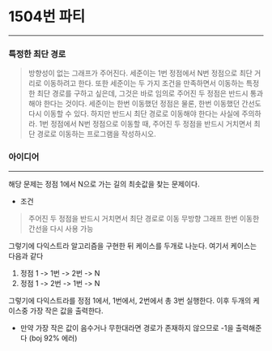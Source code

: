 # 1504번 파티
------------
### 특정한 최단 경로

>방향성이 없는 그래프가 주어진다. 세준이는 1번 정점에서 N번 정점으로 최단 거리로 이동하려고 한다. 또한 세준이는 두 가지 조건을 만족하면서 이동하는 특정한 최단 경로를 구하고 싶은데, 그것은 바로 임의로 주어진 두 정점은 반드시 통과해야 한다는 것이다.
>세준이는 한번 이동했던 정점은 물론, 한번 이동했던 간선도 다시 이동할 수 있다. 하지만 반드시 최단 경로로 이동해야 한다는 사실에 주의하라. 1번 정점에서 N번 정점으로 이동할 때, 주어진 두 정점을 반드시 거치면서 최단 경로로 이동하는 프로그램을 작성하시오.

### 아이디어
----------
해당 문제는 정점 1에서 N으로 가는 길의 최솟값을 찾는 문제이다.
- 조건
> 주어진 두 정점을 반드시 거치면서 최단 경로로 이동
> 무방향 그래프
> 한번 이동한 간선을 다시 사용 가능

그렇기에 다익스트라 알고리즘을 구현한 뒤 케이스를 두개로 나눈다.
여기서 케이스는 다음과 같다
1. 정점 1 -> 1번 -> 2번 -> N
2. 정점 1 -> 2번 -> 1번 -> N

그렇기에 다익스트라를 정점 1에서, 1번에서, 2번에서 총 3번 실행한다.
이후 두개의 케이스중 가장 작은 값을 출력한다.
- 만약 가장 작은 값이 음수거나 무한대라면 경로가 존재하지 않으므로 -1을 출력해준다 (boj 92% 에러)